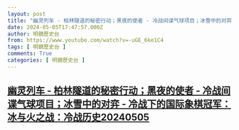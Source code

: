 ```yaml
---
layout: post
title: "幽灵列车 - 柏林隧道的秘密行动；黑夜的使者 - 冷战间谍气球项目；冰雪中的对弈 - 冷战下的国际象棋冠军：冰与火之战：冷战历史20240505"
date: 2024-05-05T17:47:57.000Z
author: 明鏡歷史台
from: https://www.youtube.com/watch?v=-uGE_6ke1C4
tags: [ 明鏡歷史台 ]
comments: True
categories: [ 明鏡歷史台 ]
---
```

<!--1714931277000-->
[幽灵列车 - 柏林隧道的秘密行动；黑夜的使者 - 冷战间谍气球项目；冰雪中的对弈 - 冷战下的国际象棋冠军：冰与火之战：冷战历史20240505](https://www.youtube.com/watch?v=-uGE_6ke1C4)
------

<div>

</div>

